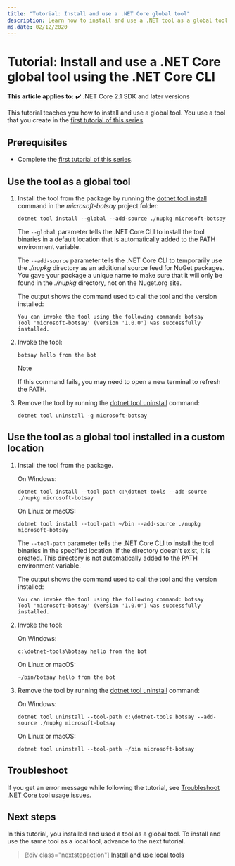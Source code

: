 ```yaml
---
title: "Tutorial: Install and use a .NET Core global tool"
description: Learn how to install and use a .NET tool as a global tool.
ms.date: 02/12/2020
---
```


# Tutorial: Install and use a .NET Core global tool using the .NET Core CLI

**This article applies to:** ✔️ .NET Core 2.1 SDK and later versions

This tutorial teaches you how to install and use a global tool. You use a tool that you create in the [first tutorial of this series](global-tools-how-to-create.md).

## Prerequisites

* Complete the [first tutorial of this series](global-tools-how-to-create.md).

## Use the tool as a global tool

1. Install the tool from the package by running the [dotnet tool install](dotnet-tool-install.md) command in the *microsoft-botsay* project folder:

   ```dotnetcli
   dotnet tool install --global --add-source ./nupkg microsoft-botsay
   ```

   The `--global` parameter tells the .NET Core CLI to install the tool binaries in a default location that is automatically added to the PATH environment variable.

   The `--add-source` parameter tells the .NET Core CLI to temporarily use the *./nupkg* directory as an additional source feed for NuGet packages. You gave your package a unique name to make sure that it will only be found in the *./nupkg* directory, not on the Nuget.org site.

   The output shows the command used to call the tool and the version installed:

   ```console
   You can invoke the tool using the following command: botsay
   Tool 'microsoft-botsay' (version '1.0.0') was successfully installed.
   ```

1. Invoke the tool:

   ```console
   botsay hello from the bot
   ```

   > [!NOTE]
   > If this command fails, you may need to open a new terminal to refresh the PATH.

1. Remove the tool by running the [dotnet tool uninstall](dotnet-tool-uninstall.md) command:

   ```dotnetcli
   dotnet tool uninstall -g microsoft-botsay
   ```

## Use the tool as a global tool installed in a custom location

1. Install the tool from the package.

   On Windows:

   ```dotnetcli
   dotnet tool install --tool-path c:\dotnet-tools --add-source ./nupkg microsoft-botsay
   ```

   On Linux or macOS:

   ```dotnetcli
   dotnet tool install --tool-path ~/bin --add-source ./nupkg microsoft-botsay
   ```

   The `--tool-path` parameter tells the .NET Core CLI to install the tool binaries in the specified location. If the directory doesn't exist, it is created. This directory is not automatically added to the PATH environment variable.

   The output shows the command used to call the tool and the version installed:

   ```console
   You can invoke the tool using the following command: botsay
   Tool 'microsoft-botsay' (version '1.0.0') was successfully installed.
   ```

1. Invoke the tool:

   On Windows:

   ```console
   c:\dotnet-tools\botsay hello from the bot
   ```

   On Linux or macOS:

   ```console
   ~/bin/botsay hello from the bot
   ```

1. Remove the tool by running the [dotnet tool uninstall](dotnet-tool-uninstall.md) command:

   On Windows:

   ```dotnetcli
   dotnet tool uninstall --tool-path c:\dotnet-tools botsay --add-source ./nupkg microsoft-botsay
   ```

   On Linux or macOS:

   ```dotnetcli
   dotnet tool uninstall --tool-path ~/bin microsoft-botsay
   ```

## Troubleshoot

If you get an error message while following the tutorial, see [Troubleshoot .NET Core tool usage issues](troubleshoot-usage-issues.md).

## Next steps

In this tutorial, you installed and used a tool as a global tool. To install and use the same tool as a local tool, advance to the next tutorial.

> [!div class="nextstepaction"]
> [Install and use local tools](local-tools-how-to-use.md)
